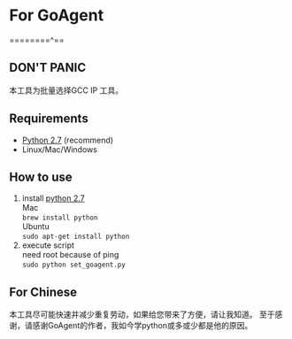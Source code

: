 For GoAgent
===========
========^== 
## DON'T PANIC ##
本工具为批量选择GCC IP 工具。

## Requirements ##
* [Python 2.7](https://www.python.org/downloads/) (recommend)
* Linux/Mac/Windows

## How to use ##
1. install [python 2.7](https://www.python.org/downloads/)  
    Mac  
    ```brew install python```  
    Ubuntu  
    ```sudo apt-get install python```  
3. execute script  
    need root because of ping  
    ```sudo python set_goagent.py```
    

## For Chinese ##

本工具尽可能快速并减少重复劳动，如果给您带来了方便，请让我知道。
至于感谢，请感谢GoAgent的作者，我如今学python或多或少都是他的原因。
